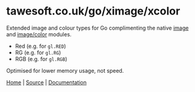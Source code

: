 tawesoft.co.uk/go/ximage/xcolor
================================================================================

Extended image and colour types for Go complimenting the native 
[image](https://golang.org/pkg/image/) and
[image/color](https://golang.org/pkg/image/color) modules.

* Red (e.g. for `gl.RED`)
* RG  (e.g. for `gl.RG`)
* RGB (e.g. for `gl.RGB`)

Optimised for lower memory usage, not speed.

[Home](https://www.tawesoft.co.uk/go) | [Source](https://github.com/tawesoft/go/tree/master/ximage/xcolor) | [Documentation](https://godoc.org/tawesoft.co.uk/go/ximage/xcolor)



